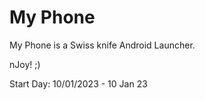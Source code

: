 
# My Phone
My Phone is a Swiss knife Android Launcher.

nJoy! ;)

Start Day: 10/01/2023 - 10 Jan 23

